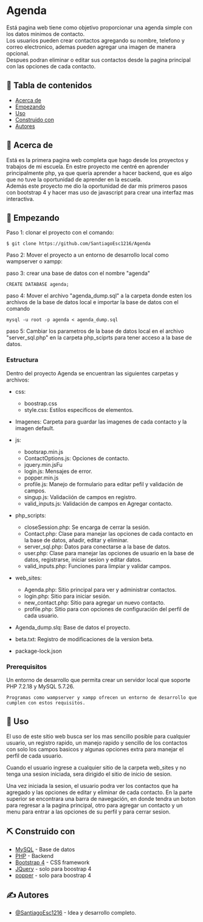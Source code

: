 # Agenda

<p >
  Está pagina web tiene como objetivo proporcionar una agenda simple con los datos minimos de contacto.
    <br>
  Los usuarios pueden crear contactos agregando su nombre, telefono y correo electronico, ademas pueden agregar una imagen de manera opcional.<br>
  Despues podran eliminar o editar sus contactos desde la pagina principal con las opciones de cada contacto.
</p>

## 📝 Tabla de contenidos

- [Acerca de](#about)
- [Empezando](#getting_started)
- [Uso](#usage)
- [Construido con](#built_using)
- [Autores](#authors)

## 🧐 Acerca de <a name = "about"></a>

Está es la primera pagina web completa que hago desde los proyectos y trabajos de mi escuela.
En estre proyecto me centré en aprender principalmente php, ya que quería aprender a hacer backend, que es algo que no tuve la oportunidad de aprender en la escuela.
  <br>
Además este proyecto me dio la oportunidad de dar mis primeros pasos con bootstrap 4 y hacer mas uso de javascript para crear una interfaz mas interactiva.

## 🏁 Empezando <a name = "getting_started"></a>

Paso 1: clonar el proyecto con el comando:

```
$ git clone https://github.com/SantiagoEsc1216/Agenda

```
Paso 2: Mover el proyecto a un entorno de desarrollo local como wampserver o xampp:

paso 3: crear una base de datos con el nombre "agenda"
```
CREATE DATABASE agenda;

```
paso 4: Mover el archivo "agenda_dump.sql" a la carpeta donde esten los archivos de la base de datos local e importar la base de datos con el comando
```
mysql -u root -p agenda < agenda_dump.sql

```

paso 5: Cambiar los parametros de la base de datos local en el archivo "server_sql.php" en la carpeta php_sciprts para tener acceso a la base de datos.

### Estructura

Dentro del proyecto Agenda se encuentran las siguientes carpetas y archivos:
- css:
  - boostrap.css
  - style.css: Estilos especificos de elementos.

- Imagenes: Carpeta para guardar las imagenes de cada contacto y la imagen default.

- js:
  - bootsrap.min.js
  - ContactOptions.js: Opciones de contacto.
  - jquery.min.jsFu
  - login.js: Mensajes de error.
  - popper.min.js
  - profile.js: Manejo de formulario para editar pefil y validación de campos.
  - singup.js: Validaciión de campos en registro.
  - valid_inputs.js: Validación de campos en Agregar contacto.

- php_scripts:
  - closeSession.php: Se encarga de cerrar la sesión.
  - Contact.php: Clase para manejar las opciones de cada contacto en la base de datos, añadir, editar y eliminar.
  - server_sql.php: Datos para conectarse a la base de datos.
  - user.php: Clase para manejar las opciones de usuario en la base de datos, registrarse, iniciar sesion y editar datos.
  - valid_inputs.php: Funciones para limpiar y validar campos.

- web_sites:
  - Agenda.php: Sitio principal para ver y administrar contactos.
  - login.php: Sitio para iniciar sesión.
  - new_contact.php: Sitio para agregar un nuevo contacto.
  - profile.php: Sitio para con opciones de configuración del perfil de cada usuario.

- Agenda_dump.slq: Base de datos el proyecto.
- beta.txt: Registro de modificaciones de la version beta.
- package-lock.json


### Prerequisitos

Un entorno de desarrollo que permita crear un servidor local que soporte PHP 7.2.18 y MySQL 5.7.26.

```
Programas como wampserver y xampp ofrecen un entorno de desarrollo que cumplen con estos requisitos.
```

## 🎈 Uso <a name="usage"></a>

El uso de este sitio web busca ser los mas sencillo posible para cualquier usuario, un registro rapido, un manejo rapido y sencillo de los contactos con solo los campos basicos y algunas opciones extra para manejar el perfil de cada usuario.

Cuando el usuario ingrese a cualquier sitio de la carpeta web_sites y no tenga una sesion iniciada, sera dirigido el sitio de inicio de sesion.

Una vez iniciada la sesion, el usuario podra ver los contactos que ha agregado y las opciones de editar y eliminar de cada contacto. En la parte superior se encontrara una barra de navegación, en donde tendra un boton para regresar a la pagina principal, otro para agregar un contacto y un menu para entrar a las opciones de su perfil y para cerrar sesion.

## ⛏️ Construido con <a name = "built_using"></a>

- [MySQL](https://www.mysql.com/) - Base de datos
- [PHP](https://www.php.net/) - Backend
- [Bootstrap 4](https://getbootstrap.com/) -  CSS framework
- [JQuery](https://popper.js.org/)  - solo para boostrap 4
- [popper](https://jquery.com/) - solo para boostrap 4

## ✍️ Autores <a name = "authors"></a>

- [@SantiagoEsc1216](https://github.com/SantiagoEsc1216) - Idea y desarrollo completo.
